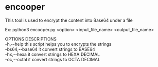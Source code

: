 # encooper
This tool is used to encrypt the content into Base64 under a file  

  Ex: python3 encooper.py &lt;option> &lt;input_file_name> &lt;output_file_name>      
  
OPTIONS          DESCRIPTIONS     
-h,--help        this script helps you to encrypts the strings     
-bs64,--base64   it convert strings to BASE64     
-hx,--hexa       it convert strings to HEXA DECIMAL     
-oc,--octal      it convert strings to OCTA DECIMAL
